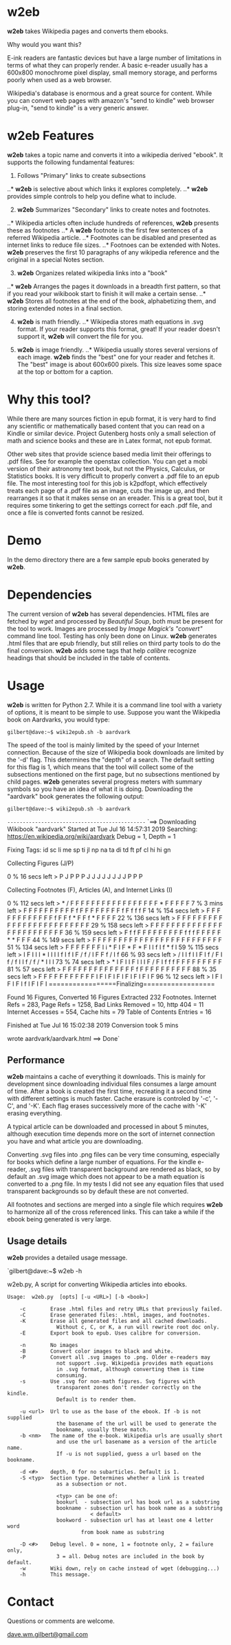 # w2eb

**w2eb** takes Wikipedia pages and converts them ebooks.

Why would you want this? 

E-ink readers are fantastic devices but have a large number of limitations in terms of what they can properly render. A basic e-reader usually has a 600x800 monochrome pixel display, small memory storage, and performs poorly when used as a web browser.

Wikipedia's database is enormous and a great source for content. While you can convert web pages with amazon's "send to kindle" web browser plug-in, "send to kindle" is a very generic answer.

# w2eb Features

**w2eb** takes a topic name and converts it into a wikipedia derived "ebook". It supports the following fundamental features:

1. Follows "Primary" links to create subsections

..* **w2eb** is selective about which links it explores completely.
..* **w2eb** provides simple controls to help you define what to include.

2. **w2eb** Summarizes "Secondary" links to create notes and footnotes.

..* Wikipedia articles often include hundreds of references, **w2eb** presents these as footnotes
..* A **w2eb** footnote is the first few sentences of a referred Wikipedia article.
..* Footnotes can be disabled and presented as internet links to reduce file sizes.
..* Footnoes can be extended with Notes. **w2eb** preserves the first 10 paragraphs of any wikipedia reference and the original in a special Notes section.

3. **w2eb** Organizes related wikipedia links into a "book"

..* **w2eb** Arranges the pages it downloads in a breadth first pattern, so that if you read your wikibook start to finish it will make a certain sense.
..* **w2eb** Stores all footnotes at the end of the book, alphabetizing them, and storing extended notes in a final section.

4. **w2eb** is math friendly.
..* Wikipedia stores math equations in .svg format. If your reader supports this format, great! If your reader doesn't support it, **w2eb** will convert the file for you.

5. **w2eb** is image friendly.
..* Wikipedia usually stores several versions of each image. **w2eb** finds the "best" one for your reader and fetches it. The "best" image is about 600x600 pixels. This size leaves some space at the top or bottom for a caption. 

# Why this tool?

While there are many sources fiction in epub format, it is very hard to find any scientific or mathematically based content that you can read on a Kindle or similar device. Project Gutenberg hosts only a small selection of math and science books and these are in Latex format, not epub format.

Other web sites that provide science based media limit their offerings to .pdf files. See for example the openstax collection. You can get a mobi version of their astronomy text book, but not the Physics, Calculus, or Statistics books. It is very difficult to properly convert a .pdf file to an epub file. The most interesting tool for this job is k2pdfopt, which effectively treats each page of a .pdf file as an image, cuts the image up, and then rearranges it so that it makes sense on an ereader. This is a great tool, but it requires some tinkering to get the settings correct for each .pdf file, and once a file is converted fonts cannot be resized. 

# Demo

In the demo directory there are a few sample epub books generated by **w2eb**.

# Dependencies

The current version of **w2eb** has several dependencies. HTML files are fetched by *wget* and processed by *Beautiful Soup*, both must be present for the tool to work. Images are processed by *Image Magick's* *"convert"* command line tool. Testing has only been done on Linux. **w2eb** generates .html files that are epub friendly, but still relies on third party tools to do the final conversion. **w2eb** adds some tags that help *calibre* recognize headings that should be included in the table of contents.

# Usage

**w2eb** is written for Python 2.7. While it is a command line tool with a variety of options, it is meant to be simple to use. Suppose you want the Wikipedia book on Aardvarks, you would type:

`gilbert@dave:~$ wiki2epub.sh -b aardvark`

The speed of the tool is mainly limited by the speed of your Internet connection. Because of the size of Wikipedia book downloads are limited by the '-d' flag. This determines the "depth" of a search. The default setting for this flag is 1, which means that the tool will collect some of the subsections mentioned on the first page, but no subsections mentioned by child pages. **w2eb** generates several progress meters with summary symbols so you have an idea of what it is doing. Downloading the "aardvark" book generates the following output:

`gilbert@dave:~$ wiki2epub.sh -b aardvark`


`---------------------------------------------`
`==> Downloading Wikibook "aardvark"
Started at Tue Jul 16 14:57:31 2019
Searching: https://en.wikipedia.org/wiki/aardvark
Debug = 1, Depth = 1

Fixing Tags: id sc li me sp ti jl np na ta di td ft pf cl hi hi gn 

Collecting Figures (J/P)

 0 %  16 secs left > P J P P P J J J J J J J J P P P 

Collecting Footnotes (F), Articles (A), and Internet Links (I)

 0 % 112 secs left > * / F F F F F F F F F F F F F F F F F * F F F F F 
 7 %   3 mins left > F F F F F F F F F F f F F F F F F F F f F f f f F 
14 % 154 secs left > F F F F F F F F F F F F f F F f * F F f * F F F F 
22 % 136 secs left > F F F F F F F F F F F F F F F F F F F F F F F F F 
29 % 158 secs left > F F F F F F F F F F F F F F F F F F F F F F F F F 
36 % 159 secs left > F f f F F F F F F F F F f f f F F F F F * * F F F 
44 % 149 secs left > F F F F F F F F F F F F F F F F F F F F F F F F F 
51 % 134 secs left > F F F F F F F I i * F I F * F * F I I f I f * f I 
59 % 115 secs left > I F I I I * I I I I f I f I F / f / I F F f / I f 
66 %  93 secs left > / I I f I I F I f / F I f / f I I f / f / * I I I 
73 %  74 secs left > * I F I I F I I I F / F I f f f F F F F F F F F F 
81 %  57 secs left > F F F F F F F F F F F F F F f F F F F F F F F F F 
88 %  35 secs left > F F F F F F F F F F F I F I F I F I F I F I F I F 
96 %  12 secs left > I F I F I F I f I F I F I 
=================Finalizing==================

Found 16 Figures, Converted 16 Figures
Extracted 232 Footnotes.
Internet Refs = 283, Page Refs = 1258, Bad Links Removed = 10, http 404 = 11
Internet Accesses = 554, Cache hits = 79
Table of Contents Entries = 16

Finished at Tue Jul 16 15:02:38 2019
Conversion took   5 mins

wrote aardvark/aardvark.html
==> Done`

## Performance

**w2eb** maintains a cache of everything it downloads. This is mainly for development since downloading individual files consumes a large amount of time. After a book is created the first time, recreating it a second time with different settings is much faster. Cache erasure is controled by '-c', '-C', and '-K'. Each flag erases successively more of the cache with '-K' erasing everything.

A typical article can be downloaded and processed in about 5 minutes, although execution time depends more on the sort of internet connection you have and what article you are downloading.

Converting .svg files into .png files can be very time consuming, especially for books which define a large number of equations. For the kindle e-reader, .svg files with transparent background are rendered as black, so by default an .svg image which does not appear to be a math equation is converted to a .png file. In my tests I did not see any equation files that used transparent backgrounds so by default these are not converted. 

All footnotes and sections are merged into a single file which requires **w2eb** to harmonize all of the cross referenced links. This can take a while if the ebook being generated is very large. 

## Usage details

**w2eb** provides a detailed usage message.

`gilbert@dave:~$ w2eb -h

w2eb.py, A script for converting Wikipedia articles into ebooks.

    Usage:  w2eb.py  [opts] [-u <URL>] [-b <book>] 
        
        -c        Erase .html files and retry URLs that previously failed.
        -C        Erase generated files: .html, images, and footnotes.
        -K        Erase all generated files and all cached downloads.
                    Without c, C, or K, a run will rewrite root doc only.
        -E        Export book to epub. Uses calibre for conversion.
        
        -n        No images 
        -B        Convert color images to black and white.
        -P        Convert all .svg images to .png. Older e-readers may
                    not support .svg. Wikipedia provides math equations
                    in .svg format, although converting them is time
                    consuming.
        -s        Use .svg for non-math figures. Svg figures with
                    transparent zones don't render correctly on the kindle.
                    Default is to render them.

        -u <url>  Url to use as the base of the ebook. If -b is not supplied
                    the basename of the url will be used to generate the
                    bookname, usually these match.
        -b <nm>   The name of the e-book. Wikipedia urls are usually short
                    and use the url basename as a version of the article name.
                    If -u is not supplied, guess a url based on the bookname.
              
        -d <#>    depth, 0 for no subarticles. Default is 1. 
        -S <typ>  Section type. Determines whether a link is treated
                    as a subsection or not.
                    
                    <typ> can be one of:
                    bookurl  - subsection url has book url as a substring
                    bookname - subsection url has book name as a substring
                               < default>
                    bookword - subsection url has at least one 4 letter word
                            from book name as substring
        
        -D <#>    Debug level. 0 = none, 1 = footnote only, 2 = failure only,
                    3 = all. Debug notes are included in the book by default.
        -w        Wiki down, rely on cache instead of wget (debugging...)
        -h        This message.`

# Contact

Questions or comments are welcome.

dave.wm.gilbert@gmail.com
